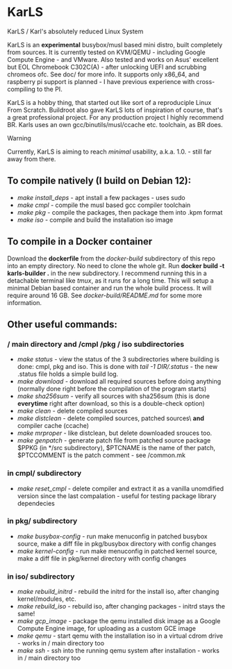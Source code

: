 # KarLS
KarLS / Karl's absolutely reduced Linux System

KarLS is an **experimental** busybox/musl based mini distro, built completely from sources.
It is currently tested on KVM/QEMU - including Google Compute Engine - and VMware.
Also tested and works on Asus' excellent but EOL Chromebook C302C(A) - after unlocking UEFI and scrubbing chromeos ofc. See doc/ for more info.
It supports only x86_64, and raspberry pi support is planned - I have previous experience with cross-compiling to the PI.

KarLS is a hobby thing, that started out like sort of a reproduciple Linux From Scratch.
Buildroot also gave KarLS lots of inspiration of course, that's a great professional project. For any production project I highly recommend BR.
Karls uses an own gcc/binutils/musl/ccache etc. toolchain, as BR does.

> [!WARNING]
> Currently, KarLS is aiming to reach *minimal* usability, a.k.a. 1.0. - still far away from there.

## To compile natively (I build on Debian 12):
* *make install_deps* - apt install a few packages - uses sudo
* *make cmpl* - compile the musl based gcc compiler toolchain
* *make pkg* - compile the packages, then package them into .kpm format
* *make iso* - compile and build the installation iso image

## To compile in a Docker container
Download the **dockerfile** from the *docker-build* subdirectory of this repo into an empty directory. No need to clone the whole git.
Run **docker build -t karls-builder .** in the new subdirectory. I recommend running this in a detachable terminal like *tmux*, as it runs for a long time.
This will setup a minimal Debian based container and run the whole build process. It will require around 16 GB.
See *docker-build/README.md* for some more information.

## Other useful commands:
### / main directory and /cmpl /pkg / iso subdirectories
* *make status* - view the status of the 3 subdirectories where building is done: cmpl, pkg and iso. This is done with *tail -1 DIR/.status* - the new .status file holds a simple build log.
* *make download* - download all required sources before doing anything (normally done right before the compilation of the program starts)
* *make sha256sum* - verify all sources with sha256sum (this is done **everytime** right after download, so this is a double-check option)
* *make clean* - delete compiled sources
* *make distclean* - delete compiled sources, patched sources\ **and** compiler cache (ccache)
* *make mrproper* - like distclean, but delete downloaded srouces too.
* *make genpatch* - generate patch file from patched source package $PPKG (in */src subdirectory), $PTCNAME is the name of ther patch, $PTCCOMMENT is the patch comment - see /common.mk

### in cmpl/ subdirectory
* *make reset_cmpl* - delete compiler and extract it as a vanilla unomdified version since the last compalation - useful for testing package library dependecies

### in pkg/ subdirectory
* *make busybox-config* - run make menuconfig in patched busybox source, make a diff file in pkg/busybox directory with config changes
* *make kernel-config* - run make menuconfig in patched kernel source, make a diff file in pkg/kernel directory with config changes

### in iso/ subdirectory
* *make rebuild_initrd* - rebuild the initrd for the install iso, after changing kernel/modules, etc.
* *make rebuild_iso* - rebuild iso, after changing packages - initrd stays the same!
* *make gcp_image* - package the qemu installed disk image as a Google Compute Engine image, for uploading as a custom GCE image
* *make qemu* - start qemu with the installation iso in a virtual cdrom drive - works in / main directory too
* *make ssh* - ssh into the running qemu system after installation - works in / main directory too
